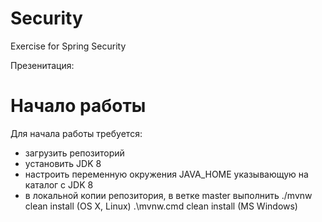 ﻿# Security
Exercise for Spring Security

Презенитация:

# Начало работы

Для начала работы требуется:

* загрузить репозиторий
* установить JDK 8
* настроить переменную окружения JAVA_HOME указывающую на каталог с JDK 8
* в локальной копии репозитория, в ветке master выполнить
./mvnw clean install (OS X, Linux)
.\mvnw.cmd clean install (MS Windows)
